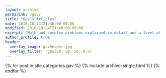 ```yaml
---
layout: archive
permalink: /gav/
title: "Gav's Articles"
date: 2016-10-24T21:40:00-00:00
modified: 2016-10-24T21:40:00-00:00
excerpt: "Math and complex problems explained in detail and a level of simplicity."
author_profile: true
header:
  overlay_image: gavheader.jpg
  overlay_filter: rgba(50, 50, 50, 0.5)
---
```


{% for post in site.categories.gav %}
  {% include archive-single.html %}
{% endfor %}